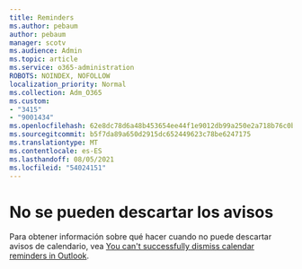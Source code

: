 ```yaml
---
title: Reminders
ms.author: pebaum
author: pebaum
manager: scotv
ms.audience: Admin
ms.topic: article
ms.service: o365-administration
ROBOTS: NOINDEX, NOFOLLOW
localization_priority: Normal
ms.collection: Adm_O365
ms.custom:
- "3415"
- "9001434"
ms.openlocfilehash: 62e8dc78d6a48b453654ee44f1e9012db99a250e2a718b76c0b9e966a04cace4
ms.sourcegitcommit: b5f7da89a650d2915dc652449623c78be6247175
ms.translationtype: MT
ms.contentlocale: es-ES
ms.lasthandoff: 08/05/2021
ms.locfileid: "54024151"
---
```

# <a name="cannot-dismiss-reminders"></a>No se pueden descartar los avisos

Para obtener información sobre qué hacer cuando no puede descartar avisos de calendario, vea [You can't successfully dismiss calendar reminders in Outlook](https://docs.microsoft.com/exchange/troubleshoot/calendar-reminders/cannot-dismiss-outlook-calendar-reminders).

